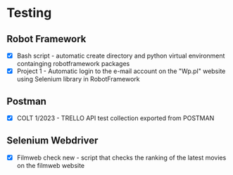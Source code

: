 # Testing

## Robot Framework

- [x] Bash script - automatic create directory and python virtual environment containging robotframework packages
- [x] Project 1 - Automatic login to the e-mail account on the "Wp.pl" website using Selenium library in RobotFramework

## Postman
- [x] COLT 1/2023 - TRELLO API test collection exported from POSTMAN

## Selenium Webdriver
- [x] Filmweb check new - script that checks the ranking of the latest movies on the filmweb website 

